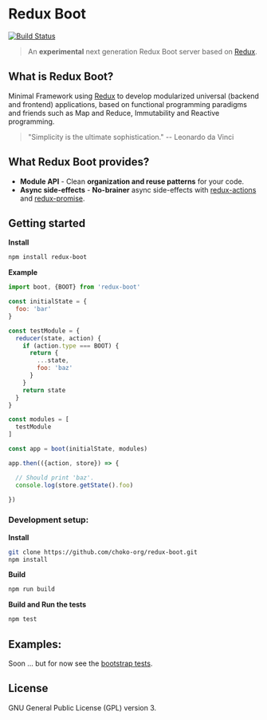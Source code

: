 # Redux Boot

[![Build Status](https://travis-ci.org/choko-org/redux-boot.svg?branch=master)](https://travis-ci.org/choko-org/redux-boot)

> An **experimental** next generation Redux Boot server based on [Redux](http://redux.js.org).

## What is Redux Boot?

Minimal Framework using [Redux](http://redux.js.org) to develop modularized universal (backend and frontend) applications, based on functional programming paradigms and friends such as Map and Reduce, Immutability and Reactive programming.

 > "Simplicity is the ultimate sophistication."
 > -- Leonardo da Vinci


## What Redux Boot provides?

- **Module API** - Clean **organization and reuse patterns** for your code.
- **Async side-effects** - **No-brainer** async side-effects with [redux-actions](https://github.com/acdlite/redux-actions) and [redux-promise](https://github.com/acdlite/redux-promise).

## Getting started

**Install**

```sh
npm install redux-boot
```

**Example**

```js
import boot, {BOOT} from 'redux-boot'

const initialState = {
  foo: 'bar'
}

const testModule = {
  reducer(state, action) {
    if (action.type === BOOT) {
      return {
        ...state,
        foo: 'baz'
      }
    }
    return state
  }
}

const modules = [
  testModule
]

const app = boot(initialState, modules)

app.then(({action, store}) => {

  // Should print 'baz'.
  console.log(store.getState().foo)

})
```

### Development setup:

**Install**

```sh
git clone https://github.com/choko-org/redux-boot.git
npm install
```

**Build**

```sh
npm run build
```

**Build and Run the tests**

```sh
npm test
```

## Examples:

Soon ... but for now see the [bootstrap tests](https://github.com/choko-org/redux-boot/blob/master/test/bootstrap.test.js#L67-L123).

## License

GNU General Public License (GPL) version 3.
